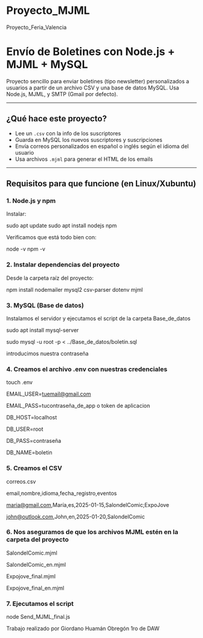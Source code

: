 # Proyecto_MJML
Proyecto_Feria_Valencia

# Envío de Boletines con Node.js + MJML + MySQL

Proyecto sencillo para enviar boletines (tipo newsletter) personalizados a usuarios a partir de un archivo CSV y una base de datos MySQL. Usa Node.js, MJML, y SMTP (Gmail por defecto).

---

## ¿Qué hace este proyecto?

- Lee un `.csv` con la info de los suscriptores
- Guarda en MySQL los nuevos suscriptores y suscripciones
- Envía correos personalizados en español o inglés según el idioma del usuario
- Usa archivos `.mjml` para generar el HTML de los emails

---

## Requisitos para que funcione (en Linux/Xubuntu)

### 1. Node.js y npm

Instalar:

sudo apt update
sudo apt install nodejs npm

Verificamos que está todo bien con:

node -v
npm -v

### 2. Instalar dependencias del proyecto

Desde la carpeta raíz del proyecto:

npm install nodemailer mysql2 csv-parser dotenv mjml

### 3. MySQL (Base de datos)

Instalamos el servidor y ejecutamos el script de la carpeta Base_de_datos

sudo apt install mysql-server

sudo mysql -u root -p < ../Base_de_datos/boletin.sql

introducimos nuestra contraseña

### 4. Creamos el archivo .env con nuestras credenciales

touch .env

EMAIL_USER=tuemail@gmail.com

EMAIL_PASS=tucontraseña_de_app o token de aplicacion

DB_HOST=localhost

DB_USER=root

DB_PASS=contraseña

DB_NAME=boletin

### 5. Creamos el CSV

correos.csv

email,nombre,idioma,fecha_registro,eventos

maria@gmail.com,María,es,2025-01-15,SalondelComic;ExpoJove

john@outlook.com,John,en,2025-01-20,SalondelComic

### 6. Nos aseguramos de que los archivos MJML estén en la carpeta del proyecto

SalondelComic.mjml

SalondelComic_en.mjml

Expojove_final.mjml

Expojove_final_en.mjml

### 7. Ejecutamos el script

node Send_MJML_final.js


Trabajo realizado por Giordano Huamán Obregón 1ro de DAW


